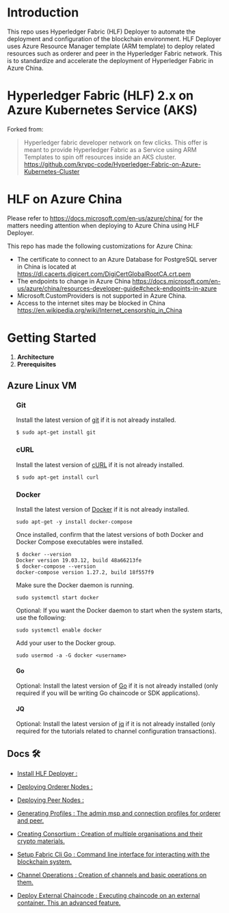 # Introduction 
This repo uses Hyperledger Fabric (HLF) Deployer to automate the deployment and configuration of the blockchain environment. HLF Deployer uses Azure Resource Manager template (ARM template) to deploy related resources such as orderer and peer in the Hyperledger Fabric network. This is to standardize and accelerate the deployment of Hyperledger Fabric in Azure China.


# Hyperledger Fabric (HLF) 2.x on Azure Kubernetes Service (AKS)
Forked from:
> Hyperledger fabric developer network on few clicks. This offer is meant to provide Hyperledger Fabric as a Service using ARM Templates to spin off resources inside an AKS cluster. https://github.com/krypc-code/Hyperledger-Fabric-on-Azure-Kubernetes-Cluster


# HLF on Azure China
Please refer to https://docs.microsoft.com/en-us/azure/china/ for the matters needing attention when deploying to Azure China using HLF Deployer.

This repo has made the following customizations for Azure China:
- The certificate to connect to an Azure Database for PostgreSQL server in China is located at https://dl.cacerts.digicert.com/DigiCertGlobalRootCA.crt.pem
- The endpoints to change in Azure China https://docs.microsoft.com/en-us/azure/china/resources-developer-guide#check-endpoints-in-azure
- Microsoft.CustomProviders is not supported in Azure China.
- Access to the internet sites may be blocked in China https://en.wikipedia.org/wiki/Internet_censorship_in_China


# Getting Started
1. **Architecture**
2. **Prerequisites**

## **Azure Linux VM**
<!--- Indent entire section -->
<div style="margin-left: 1.5em;">

### Git

Install the latest version of [git](https://git-scm.com/downloads) if it is not already installed.

```shell
$ sudo apt-get install git
```

### cURL

Install the latest version of [cURL](https://curl.haxx.se/download.html) if it is not already installed.

```shell
$ sudo apt-get install curl
```

### Docker

Install the latest version of [Docker](https://docs.docker.com/get-docker/) if it is not already installed. 

```shell
sudo apt-get -y install docker-compose
```

Once installed, confirm that the latest versions of both Docker and Docker Compose executables were installed.

```shell
$ docker --version
Docker version 19.03.12, build 48a66213fe
$ docker-compose --version
docker-compose version 1.27.2, build 18f557f9
```

Make sure the Docker daemon is running.

```shell
sudo systemctl start docker
```

Optional: If you want the Docker daemon to start when the system starts, use the following:

```shell
sudo systemctl enable docker
```

Add your user to the Docker group.

```shell
sudo usermod -a -G docker <username>
```

#### Go

Optional: Install the latest version of [Go](https://golang.org/doc/install) if it is not already installed
(only required if you will be writing Go chaincode or SDK applications).

#### JQ

Optional: Install the latest version of [jq](https://stedolan.github.io/jq/download/) if it is not already installed
(only required for the tutorials related to channel configuration transactions).

</div>


## Docs 🛠
- [Install HLF Deployer : ](docs/HLFDeployer.md)

- [Deploying Orderer Nodes : ](docs/DeployOrdererNodes.md)

- [Deploying Peer Nodes : ](docs/DeployPeerNodes.md)

- [Generating Profiles : The admin,msp and connection profiles for orderer and peer.](docs/GeneratingProfiles.md)

- [Creating Consortium : Creation of multiple organisations and their crypto materials.](docs/CreatingConsortium.md)

- [Setup Fabric Cli Go : Command line interface for interacting with the blockchain system.](docs/FabricGoCli.md)

- [Channel Operations : Creation of channels and basic operations on them.](docs/ChannelOperations.md)

- [Deploy External Chaincode : Executing chaincode on an external container. This an advanced feature.](docs/ExternalChaincode.md)



